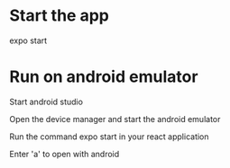 # Start the app

expo start



# Run on android emulator

Start android studio

Open the device manager and start the android emulator

Run the command expo start in your react application

Enter 'a' to  open with android